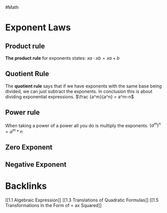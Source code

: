 #Math
# Exponent Laws

## Product rule
**The product rule** for exponents states: 
$xa⋅xb=xa+b$
## Quotient Rule
The **quotient rule** says that if we have exponents with the same base being divided, we can just subtract the exponents. In conclusion this is about dividing exponential expressions.
$\frac {a^m}{a^n} = a^m-n$
## Power rule
When taking a power of a power all you do is multiply the exponents.
$(a^m)^n=a^m*n$
## Zero Exponent

## Negative Exponent

# Backlinks
[[1.1 Algebraic Expression]]
[[1.3 Translations of Quadratic Formulas]]
[[1.5 Transformations In the Form of = ax Squared]]



